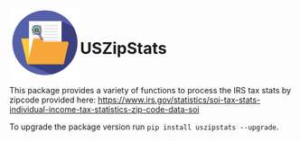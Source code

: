 <div style="display: flex; align-items: center;">
  <img src="https://raw.githubusercontent.com/vrathi101/uszipstats/main/taxlogo.png" alt="Package Logo" height="125" width="125">
  <h1>USZipStats</h1>
</div>

This package provides a variety of functions to process the IRS tax stats by zipcode provided here: https://www.irs.gov/statistics/soi-tax-stats-individual-income-tax-statistics-zip-code-data-soi

To upgrade the package version run `pip install uszipstats --upgrade`.
